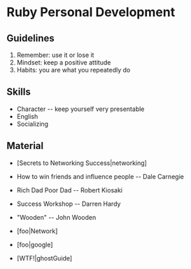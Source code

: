 # Ruby Personal Development
## Guidelines
1. Remember: use it or lose it
2. Mindset: keep a positive attitude
3. Habits: you are what you repeatedly do


## Skills
- Character -- keep yourself very presentable
- English
- Socializing

## Material
- [Secrets to Networking Success|networking]
- How to win friends and influence people -- Dale Carnegie
- Rich Dad Poor Dad -- Robert Kiosaki
- Success Workshop -- Darren Hardy
- "Wooden" -- John Wooden

- [foo|Network]
- [foo|google]
- [WTF!|ghostGuide]


[google]: http://www.google.com
[Network]: http://darrenhardy.success.com/2013/11/networking-success

[ghostGuide]:http://docs.ghost.org/